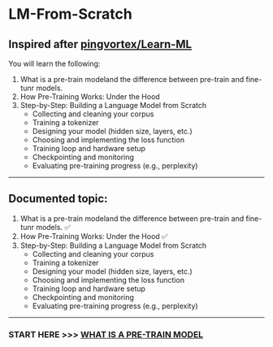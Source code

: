 # LM-From-Scratch

Inspired after [pingvortex/Learn-ML](https://github.com/pingvortex/Learn-ML)
---
You will learn the following:
1. What is a pre-train modeland the difference between pre-train and fine-tunr models.
2. How Pre-Training Works: Under the Hood
3. Step-by-Step: Building a Language Model from Scratch
   - Collecting and cleaning your corpus
   - Training a tokenizer
   - Designing your model (hidden size, layers, etc.)
   - Choosing and implementing the loss function
   - Training loop and hardware setup
   - Checkpointing and monitoring
   - Evaluating pre-training progress (e.g., perplexity)

---
## Documented topic:
1. What is a pre-train modeland the difference between pre-train and fine-tunr models. ✅
2. How Pre-Training Works: Under the Hood ✅
3. Step-by-Step: Building a Language Model from Scratch
   - Collecting and cleaning your corpus
   - Training a tokenizer
   - Designing your model (hidden size, layers, etc.)
   - Choosing and implementing the loss function
   - Training loop and hardware setup
   - Checkpointing and monitoring
   - Evaluating pre-training progress (e.g., perplexity)
---
### START HERE >>> [WHAT IS A PRE-TRAIN MODEL](doc-1/what-is-a-pre-train-model.md)

